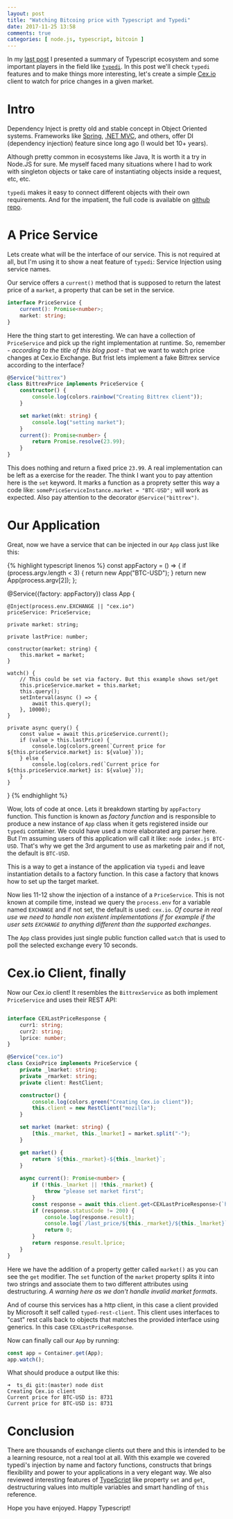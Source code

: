 ```yaml
---
layout: post
title: "Watching Bitcoing price with Typescript and Typedi"
date: 2017-11-25 13:58
comments: true
categories: [ node.js, typescript, bitcoin ]
---
```


In my [last post](http://paulosuzart.github.io/blog/2017/10/04/type-safety-orm-and-dependency-injection-node/) I presented a summary of Typescript ecosystem and some important players in the field like [`typedi`](https://www.npmjs.com/package/typedi). In this post we'll check `typedi` features and to make things more interesting, let's create a simple [Cex.io](https://cex.io) client to watch for price changes in a given market.

<!--more-->

# Intro

Dependency Inject is pretty old and stable concept in Object Oriented systems. Frameworks like [Spring](https://spring.io/), [.NET MVC](https://docs.microsoft.com/en-us/aspnet/core/mvc/controllers/dependency-injection), and others, offer DI (dependency injection) feature since long ago (I would bet 10+ years).

Although pretty common in ecosystems like Java, It is worth it a try in Node.JS for sure. Me myself faced many situations where I had to work with singleton objects or take care of instantiating objects inside a request, etc, etc.

`typedi` makes it easy to connect different objects with their own requirements. And for the impatient, the full code is available on [github repo](https://github.com/paulosuzart/btc_example).

# A Price Service

Lets create what will be the interface of our service. This is not required at all, but I'm using it to show a neat feature of `typedi`: Service Injection using service names.

Our service offers a `current()` method that is supposed to return the latest price of a `market`, a property that can be set in the service.

``` typescript
interface PriceService {
    current(): Promise<number>;
    market: string;
}
```

Here the thing start to get interesting. We can have a collection of `PriceService` and pick up the right implementation at runtime. So, remember - *according to the title of this blog post* - that we want to watch price changes at Cex.io Exchange. But frist lets implement a fake Bittrex service according to the interface?

``` typescript
@Service("bittrex")
class BittrexPrice implements PriceService {
    constructor() {
        console.log(colors.rainbow("Creating Bittrex client"));
    }

    set market(mkt: string) {
        console.log("setting market");
    }
    current(): Promise<number> {
        return Promise.resolve(23.99);
    }
}
```

This does nothing and return a fixed price `23.99`. A real implementation can be left as a exercise for the reader. The think I want you to pay attention here is the `set` keyword. It marks a function as a proprety setter this way a code like: `somePriceServiceInstance.market = "BTC-USD";` will work as expected. Also pay attention to the decorator `@Service("bittrex")`.

# Our Application

Great, now we have a service that can be injected in our `App` class just like this:

{% highlight typescript linenos %}
const appFactory = () => {
  if (process.argv.length < 3) {
      return new App("BTC-USD");
  }
  return new App(process.argv[2]);
};

@Service({factory: appFactory})
class App {

    @Inject(process.env.EXCHANGE || "cex.io")
    priceService: PriceService;

    private market: string;

    private lastPrice: number;

    constructor(market: string) {
        this.market = market;
    }

    watch() {
        // This could be set via factory. But this example shows set/get
        this.priceService.market = this.market;
        this.query();
        setInterval(async () => {
            await this.query();
        }, 10000);
    }

    private async query() {
        const value = await this.priceService.current();
        if (value > this.lastPrice) {
            console.log(colors.green(`Current price for ${this.priceService.market} is: ${value}`));
        } else {
            console.log(colors.red(`Current price for ${this.priceService.market} is: ${value}`));
        }
    }
}
{% endhighlight %}

Wow, lots of code at once. Lets it breakdown starting by `appFactory` function. This function is known as *factory function* and is responsible to produce a new instance of `App` class when it gets registered inside our `typedi` container. We could have used a more elaborated arg parser here. But I'm assuming users of this application will call it like: `node index.js BTC-USD`. That's why we get the 3rd argument to use as marketing pair and if not, the default is `BTC-USD`.

This is a way to get a instance of the application via `typedi` and leave instantiation details to a factory function. In this case a factory that knows how to set up the target market.

Now lies 11-12 show the injection of a instance of a `PriceService`. This is not known at compile time, instead we query the `process.env` for a variable named `EXCHANGE` and if not set, the default is used: `cex.io`. *Of course in real use we need to handle non existent implementations if for example if the user sets `EXCHANGE` to anything different than the supported exchanges*.

The `App` class provides just single public function called `watch` that is used to poll the selected exchange every 10 seconds.

# Cex.io Client, finally

Now our Cex.io client! It resembles the `BittrexService` as both implement `PriceService` and uses their REST API: 

``` typescript

interface CEXLastPriceResponse {
    curr1: string;
    curr2: string;
    lprice: number;
}

@Service("cex.io")
class CexioPrice implements PriceService {
    private _lmarket: string;
    private _rmarket: string;
    private client: RestClient;

    constructor() {
        console.log(colors.green("Creating Cex.io client"));
        this.client = new RestClient("mozilla");
    }

    set market (market: string) {
        [this._rmarket, this._lmarket] = market.split("-");
    }

    get market() {
        return `${this._rmarket}-${this._lmarket}`;
    }
    
    async current(): Promise<number> {
        if (!this._lmarket || !this._rmarket) {
            throw "please set market first";
        }
        const response = await this.client.get<CEXLastPriceResponse>(`https://cex.io/api/last_price/${this._rmarket}/${this._lmarket}`);
        if (response.statusCode != 200) {
            console.log(response.result);
            console.log(`/last_price/${this._rmarket}/${this._lmarket}`);
            return 0;
        }
        return response.result.lprice;
    }
}
```

Here we have the addition of a property getter called `market()` as you can see the `get` modifier. The `set` function of the `market` property splits it into two strings and associate them to two different attributes using destructuring. *A warning here as we don't handle invalid market formats*.

And of course this services has a http client, in this case a client provided by Microsoft it self called `typed-rest-client`. This client uses interfaces to "cast" rest calls back to objects that matches the provided interface using generics. In this case `CEXLastPriceResponse`.

Now can finally call our `App` by running:

``` typescript
const app = Container.get(App);
app.watch();
```
What should produce a output like this:
```
➜  ts_di git:(master) node dist
Creating Cex.io client
Current price for BTC-USD is: 8731
Current price for BTC-USD is: 8731
```

# Conclusion

There are thousands of exchange clients out there and this is intended to be a learning resource, not a real tool at all. With this example we covered typedi's injection by name and factory functions, constructs that brings flexibility and power to your applications in a very elegant way. We also reviewed interesting features of [TypeScript](https://www.typescriptlang.org/) like property `set` and `get`, destructuring values into multiple variables and smart handling of `this` reference.

Hope you have enjoyed. Happy Typescript!